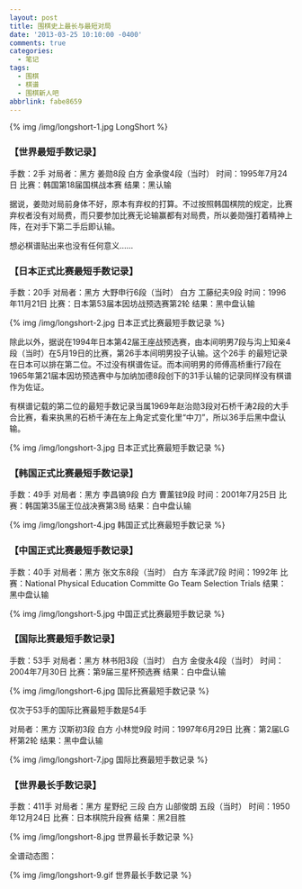 ```yaml
---
layout: post
title: 围棋史上最长与最短对局
date: '2013-03-25 10:10:00 -0400'
comments: true
categories:
  - 笔记
tags:
  - 围棋
  - 棋谱
  - 围棋新人吧
abbrlink: fabe8659
---
```


{% img /img/longshort-1.jpg LongShort %}

### **【世界最短手数记录】**
手数：2手
对局者：黑方 姜勋8段 白方 金承俊4段（当时）
时间：1995年7月24日
比赛：韩国第18届国棋战本赛
结果：黑认输

据说，姜勋对局前身体不好，原本有弃权的打算。不过按照韩国棋院的规定，比赛弃权者没有对局费，而只要参加比赛无论输赢都有对局费，所以姜勋强打着精神上阵，在对手下第二手后即认输。

想必棋谱贴出来也没有任何意义……

### **【日本正式比赛最短手数记录】**

手数：20手
对局者：黑方 大野申行6段（当时） 白方 工藤纪夫9段
时间：1996年11月21日
比赛：日本第53届本因坊战预选赛第2轮
结果：黑中盘认输

{% img /img/longshort-2.jpg 日本正式比赛最短手数记录 %}

除此以外，据说在1994年日本第42届王座战预选赛，由本间明男7段与沟上知亲4段（当时）在5月19日的比赛，第26手本间明男投子认输。这个26手
的最短记录在日本可以排在第二位。不过没有棋谱佐证。而本间明男的师傅高桥重行7段在1965年第21届本因坊预选赛中与加纳加德8段创下的31手认输的记录同样没有棋谱作为佐证。

有棋谱记载的第二位的最短手数记录当属1969年赵治勋3段对石桥千涛2段的大手合比赛，看来执黑的石桥千涛在左上角定式变化里“中刀”，所以36手后黑中盘认输。

{% img /img/longshort-3.jpg 日本正式比赛最短手数记录 %}

### **【韩国正式比赛最短手数记录】**

手数：49手
对局者：黑方 李昌镐9段 白方 曹薰铉9段
时间：2001年7月25日
比赛：韩国第35届王位战决赛第3局
结果：白中盘认输

{% img /img/longshort-4.jpg 韩国正式比赛最短手数记录 %}

### **【中国正式比赛最短手数记录】**

手数：40手
对局者：黑方 张文东8段（当时） 白方 车泽武7段
时间：1992年
比赛：National Physical Education Committe Go Team Selection Trials
结果：黑中盘认输

{% img /img/longshort-5.jpg 中国正式比赛最短手数记录 %}

### **【国际比赛最短手数记录】**

手数：53手
对局者：黑方 林书阳3段（当时） 白方 金俊永4段（当时）
时间：2004年7月30日
比赛：第9届三星杯预选赛
结果：白中盘认输

{% img /img/longshort-6.jpg 国际比赛最短手数记录 %}

仅次于53手的国际比赛最短手数是54手

对局者：黑方 汉斯初3段 白方 小林觉9段
时间：1997年6月29日
比赛：第2届LG杯第2轮
结果：黑中盘认输

{% img /img/longshort-7.jpg 国际比赛最短手数记录 %}

### **【世界最长手数记录】**

手数：411手
对局者：黑方 星野纪 三段 白方 山部俊朗 五段（当时）
时间：1950年12月24日
比赛：日本棋院升段赛
结果：黑2目胜

{% img /img/longshort-8.jpg 世界最长手数记录 %}

全谱动态图：

{% img /img/longshort-9.gif 世界最长手数记录 %}
